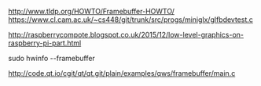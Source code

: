 

http://www.tldp.org/HOWTO/Framebuffer-HOWTO/
https://www.cl.cam.ac.uk/~cs448/git/trunk/src/progs/miniglx/glfbdevtest.c

http://raspberrycompote.blogspot.co.uk/2015/12/low-level-graphics-on-raspberry-pi-part.html

sudo hwinfo --framebuffer

http://code.qt.io/cgit/qt/qt.git/plain/examples/qws/framebuffer/main.c
